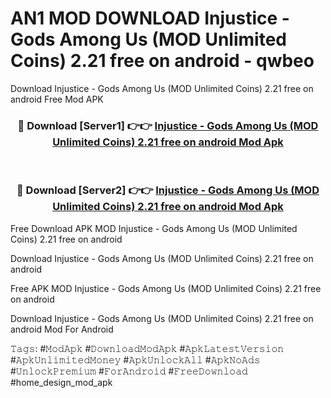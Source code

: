 # AN1 MOD DOWNLOAD Injustice - Gods Among Us (MOD Unlimited Coins) 2.21 free on android - qwbeo
Download Injustice - Gods Among Us (MOD Unlimited Coins) 2.21 free on android Free Mod APK

<div align="center">
<h3>🔴 Download [Server1] 👉👉 <a href="https://apk-comot.site?title=Injustice_-_Gods_Among_Us_(MOD_Unlimited_Coins)_2.21_free_on_android">Injustice - Gods Among Us (MOD Unlimited Coins) 2.21 free on android Mod Apk</a></h3><br>

<h3>🔴 Download [Server2] 👉👉 <a href="https://apk-comot.site?title=Injustice_-_Gods_Among_Us_(MOD_Unlimited_Coins)_2.21_free_on_android">Injustice - Gods Among Us (MOD Unlimited Coins) 2.21 free on android Mod Apk</a></h3>
</div>


Free Download APK MOD Injustice - Gods Among Us (MOD Unlimited Coins) 2.21 free on android

Download Injustice - Gods Among Us (MOD Unlimited Coins) 2.21 free on android 

Free APK MOD Injustice - Gods Among Us (MOD Unlimited Coins) 2.21 free on android 

Download Injustice - Gods Among Us (MOD Unlimited Coins) 2.21 free on android Mod For Android

𝚃𝚊𝚐𝚜: #𝙼𝚘𝚍𝙰𝚙𝚔 #𝙳𝚘𝚠𝚗𝚕𝚘𝚊𝚍𝙼𝚘𝚍𝙰𝚙𝚔 #𝙰𝚙𝚔𝙻𝚊𝚝𝚎𝚜𝚝𝚅𝚎𝚛𝚜𝚒𝚘𝚗 #𝙰𝚙𝚔𝚄𝚗𝚕𝚒𝚖𝚒𝚝𝚎𝚍𝙼𝚘𝚗𝚎𝚢 #𝙰𝚙𝚔𝚄𝚗𝚕𝚘𝚌𝚔𝙰𝚕𝚕 #𝙰𝚙𝚔𝙽𝚘𝙰𝚍𝚜 #𝚄𝚗𝚕𝚘𝚌𝚔𝙿𝚛𝚎𝚖𝚒𝚞𝚖 #𝙵𝚘𝚛𝙰𝚗𝚍𝚛𝚘𝚒𝚍 #𝙵𝚛𝚎𝚎𝙳𝚘𝚠𝚗𝚕𝚘𝚊𝚍 #home_design_mod_apk